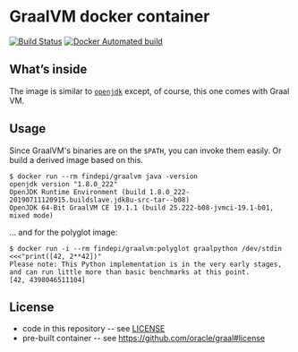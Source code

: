 # GraalVM docker container

[![Build Status](https://travis-ci.org/findepi/graalvm-docker.svg?branch=master)](https://travis-ci.org/findepi/graalvm-docker)
[![Docker Automated build](https://img.shields.io/docker/automated/findepi/graalvm.svg)](https://hub.docker.com/r/findepi/graalvm/)

## What’s inside

The image is similar to [`openjdk`](https://hub.docker.com/_/openjdk/) except,
of course, this one comes with Graal VM.

## Usage

Since GraalVM's binaries are on the `$PATH`, you can invoke them easily. Or build a
derived image based on this.

```
$ docker run --rm findepi/graalvm java -version
openjdk version "1.8.0_222"
OpenJDK Runtime Environment (build 1.8.0_222-20190711120915.buildslave.jdk8u-src-tar--b08)
OpenJDK 64-Bit GraalVM CE 19.1.1 (build 25.222-b08-jvmci-19.1-b01, mixed mode)
```

… and for the polyglot image:

```
$ docker run -i --rm findepi/graalvm:polyglot graalpython /dev/stdin <<<"print([42, 2**42])"
Please note: This Python implementation is in the very early stages, and can run little more than basic benchmarks at this point.
[42, 4398046511104]
```

## License

- code in this repository -- see [LICENSE](LICENSE)
- pre-built container -- see https://github.com/oracle/graal#license
